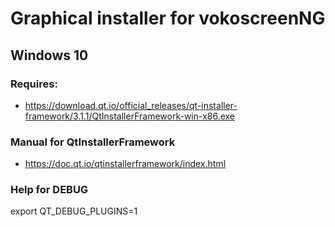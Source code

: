 
# Graphical installer for vokoscreenNG


## Windows 10
### Requires:
* https://download.qt.io/official_releases/qt-installer-framework/3.1.1/QtInstallerFramework-win-x86.exe


### Manual for QtInstallerFramework
* https://doc.qt.io/qtinstallerframework/index.html


### Help for DEBUG
export QT_DEBUG_PLUGINS=1
